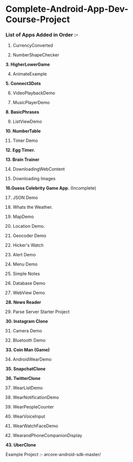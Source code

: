 # Complete-Android-App-Dev-Course-Project

### List of Apps Added in Order :-

1. CurrencyConverted

2. NumberShapeChecker

**3. HigherLowerGame**

4. AnimateExample

**5. Connect3Dots**

6. VideoPlaybackDemo

7. MusicPlayerDemo

**8. BasicPhrases**

9. ListViewDemo

**10. NumberTable**

11. Timer Demo

**12. Egg Timer.**

**13. Brain Trainer**

14. DownloadingWebContent

15. Downloading Images

**16.Guess Celebrity Game App.** (Incomplete)

17. JSON Demo

18. Whats the Weather.

19. MapDemo

20. Location Demo.

21. Geocoder Demo

22. Hicker's Watch

23. Alert Demo

24. Menu Demo

25. Simple Notes

26. Database Demo

27. WebView Demo

**28. News Reader**

29. Parse Server Starter Project

**30. Instagram Clone**

31. Camera Demo

32. Bluetooth Demo

**33. Coin Man (Game)**

34. AndroidWearDemo

**35. SnapchatClone**

**36. TwitterClone**
    
37. WearListDemo

38. WearNotificationDemo

39. WearPeopleCounter

40. WearVoiceInput

41. WearWatchFaceDemo

42. WearandPhoneCompanionDisplay

**43. UberClone**

Example Project :-
arcore-android-sdk-master/
